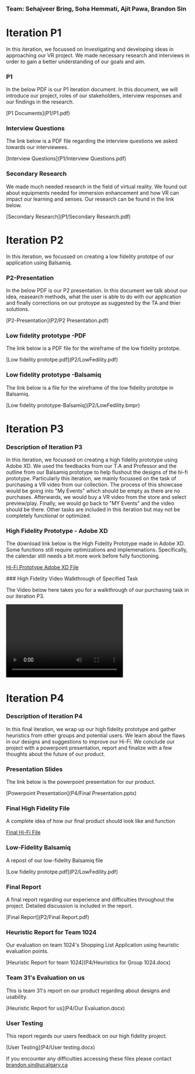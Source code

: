 ### Team: Sehajveer Bring, Soha Hemmati, Ajit Pawa, Brandon Sin

# Iteration P1
<p>In this iteration, we focussed on Investigating and developing ideas in approaching our VR project. We made necessary research and interviews in order to gain a better understanding of our goals and aim. </P>

### P1
<p> In the below PDF is our P1 iteration document. In this document, we will introduce our project, roles of our stakeholders, interview responses and our findings in the research. </P>[P1 Documents](P1/P1.pdf)

### Interview Questions
<p> The link below is a PDF file regarding the interview questions we asked towards our interviewees. </p>[Interview Questions](P1/Interview Questions.pdf)

### Secondary Research
<p> We made much needed research in the field of virtual reality. We found out about equipments needed for immersion enhancement and how VR can impact our learning and senses. Our research can be found in the link below.</p>[Secondary Research](P1/Secondary Research.pdf)



# Iteration P2
<p>In this iteration, we focussed on creating a low fidelity prototpe of our application using Balsamiq. </P>

### P2-Presentation
<p> In the below PDF is our P2 presentation. In this document we talk about our idea, reasearch methods, what the user is able to do with our application and finally corrections on our protoype as suggested by the TA and thier solutions. </P>[P2-Presentation](P2/P2 Presentation.pdf)

### Low fidelity prototype -PDF
<p> The link below is a PDF file for the wireframe of the low fidelity prototpe. </p>[Low fidelity prototpe.pdf](P2/LowFedility.pdf)

### Low fidelity prototype -Balsamiq
<p> The link below is a file for the wireframe of the low fidelity prototpe in Balsamiq. </p>[Low fidelity prototype-Balsamiq](P2/LowFedility.bmpr)

# Iteration P3
### Description of Iteration P3
<p>In this iteration, we focussed on creating a high fidelity prototype using Adobe XD. We used the feedbacks from our T.A and Professor and the outline from our Balsamiq prototype to help flushout the designs of the hi-fi prototype. Particularly this iteration, we mainly focussed on the task of purchasing a VR video from our collection. The process of this showcase would be going into "My Events" which should be empty as there are no purchases. Afterwards, we would buy a VR video from the store and select preview/play. Finally, we would go back to "MY Events" and the video should be there. Other tasks are included in this iteration but may not be completely functional or optimized.</p>

### High Fidelity Prototype - Adobe XD
<p>The download link below is the High Fidelity Prototype made in Adobe XD. Some functions still require optimizations and implemenations. Specifically, the calendar still needs a bit more work before fully functioning. </p>
<p>
<a href="P3/HiFiPrototype [Updated].xd" download>Hi-Fi Prototype Adobe XD File</a>
</p>
### High Fidelity Video Walkthrough of Specified Task
<p>The Video below here takes you for a walkthrough of our purchasing task in our iteration P3.
</p>
<video src="P3/purchaseShowcase.mp4" width="320" height="200" controls preload></video>
<br>

  
# Iteration P4
### Description of Iteration P4
<p>In this final iteration, we wrap up our high fidelity prototype and gather heuristics from other groups and potential users. We learn about the flaws in our designs and suggestions to improve our Hi-Fi. We conclude our project with a powerpoint presentation, report and finalize with a few thoughts about the future of our product.</p>

### Presentation Slides
<p>The link below is the powerpoint presentation for our product.</p>
[Powerpoint Presentation](P4/Final Presentation.pptx)

### Final High Fidelity File
<p>A complete idea of how our final product should look like and function</p>

[Final Hi-Fi File](P4/HIFI-WEAREVR-FINAL.xd)

### Low-Fidelity Balsamiq
<p>A repost of our low-fidelity Balsamiq file</p>
[Low fidelity prototpe.pdf](P2/LowFedility.pdf)

### Final Report
<p>A final report regarding our experience and difficulties throughout the project. Detailed discussion is included in the report.</p>
[Final Report](P2/Final Report.pdf)

### Heuristic Report for Team 1024
<p>Our evaluation on team 1024's Shopping List Application using heuristic evaluation points.</p>
[Heuristic Report for team 1024](P4/Heuristics for Group 1024.docx)

### Team 31's Evaluation on us
<p>This is team 31's report on our product regarding about designs and usability.</p>
[Heuristic Report for us](P4/Our Evaluation.docx)

### User Testing
<p>This report regards our users feedback on our high fidelity project.</p>
[User Testing](P4/User testing.docx)
<br>


If you encounter any difficulties accessing these files please contact <brandon.sin@ucalgary.ca>
